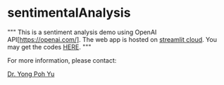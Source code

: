 # sentimentalAnalysis

"""
This is a sentiment analysis demo using OpenAI API[https://openai.com/]. 
The web app is hosted on [streamlit cloud](https://streamlit.io/cloud). 
You may get the codes [HERE](https://github.com/richieyuyongpoh/sentimentalAnalysis). 
"""

For more information, please contact:

<a href='https://www.linkedin.com/in/yong-poh-yu/'>Dr. Yong Poh Yu </a>

